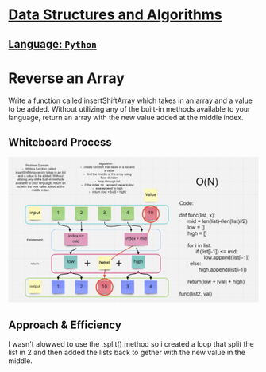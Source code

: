 # [Data Structures and Algorithms](https://alsosteve.github.io/data-structures-and-algorithms/)
## [Language: `Python`](//python/README.md)

# Reverse an Array
Write a function called insertShiftArray which takes in an array and a value to be added. Without utilizing any of the built-in methods available to your language, return an array with the new value added at the middle index.

## Whiteboard Process
![challenge02](02.png)

## Approach & Efficiency
I wasn't alowwed to use the .split() method so i created a loop that split the list in 2 and then added the lists back to gether with the new value in the middle.